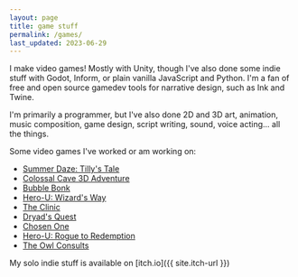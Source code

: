 ```yaml
---
layout: page
title: game stuff
permalink: /games/
last_updated: 2023-06-29
---
```


I make video games! Mostly with Unity, though I've also done some indie stuff with Godot, Inform, or plain vanilla JavaScript and Python. I'm a fan of free and open source gamedev tools for narrative design, such as Ink and Twine.

I'm primarily a programmer, but I've also done 2D and 3D art, animation, music composition, game design, script writing, sound, voice acting... all the things.

Some video games I've worked or am working on:

* [Summer Daze: Tilly's Tale](https://summerdazegame.com)
* [Colossal Cave 3D Adventure](https://www.colossalcave3d.com/)
* [Bubble Bonk](http://bubblebonk.com)
* [Hero-U: Wizard's Way](https://cidney.itch.io/wizards-way-prototype)
* [The Clinic](https://cidney.itch.io/the-clinic)
* [Dryad's Quest](https://cidney.itch.io/dryads-quest)
* [Chosen One](https://cidney.itch.io/chosen-one)
* [Hero-U: Rogue to Redemption](http://hero-u.com)
* [The Owl Consults](https://ifdb.org/viewgame?id=32u49mceyst7p8ey)

My solo indie stuff is available on [itch.io]({{ site.itch-url }})


